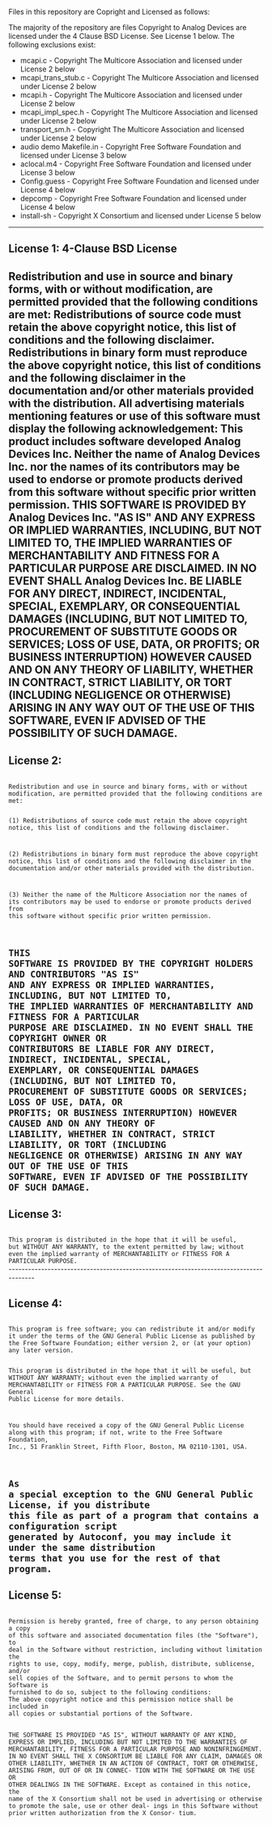 
Files in this repository are Copright and Licensed as follows:

The majority of the repository are files Copyright to Analog Devices are licensed under the 4 Clause BSD License. See License 1 below.
The following exclusions exist:
  * mcapi.c - Copyright The Multicore Association and licensed under License 2 below
  * mcapi_trans_stub.c - Copyright The Multicore Association and licensed under License 2 below
  * mcapi.h - Copyright The Multicore Association and licensed under License 2 below
  * mcapi_impl_spec.h - Copyright The Multicore Association and licensed under License 2 below
  * transport_sm.h - Copyright The Multicore Association and licensed under License 2 below
  * audio demo Makefile.in - Copyright Free Software Foundation and licensed under License 3 below
  * aclocal.m4 - Copyright Free Software Foundation and licensed under License 3 below
  * Config.guess - Copyright Free Software Foundation and licensed under License 4 below
  * depcomp - Copyright Free Software Foundation and licensed under License 4 below
  * install-sh - Copyright X Consortium  and licensed under License 5 below

--------------------------------------------------------------------------------------

## License 1: 4-Clause BSD License

Redistribution and use in source and binary forms, with or without modification, are permitted provided that the following conditions are met:
Redistributions of source code must retain the above copyright notice, this list of conditions and the following disclaimer.
Redistributions in binary form must reproduce the above copyright notice, this list of conditions and the following disclaimer in the documentation and/or other materials provided with the distribution.
All advertising materials mentioning features or use of this software must display the following acknowledgement: This product includes software developed Analog Devices Inc.
Neither the name of Analog Devices Inc. nor the names of its contributors may be used to endorse or promote products derived from this software without specific prior written permission. THIS SOFTWARE IS PROVIDED BY Analog Devices Inc. "AS IS" AND ANY EXPRESS OR IMPLIED WARRANTIES, INCLUDING, BUT NOT LIMITED TO, THE IMPLIED WARRANTIES OF MERCHANTABILITY AND FITNESS FOR A PARTICULAR PURPOSE ARE DISCLAIMED. IN NO EVENT SHALL Analog Devices Inc. BE LIABLE FOR ANY DIRECT, INDIRECT, INCIDENTAL, SPECIAL, EXEMPLARY, OR CONSEQUENTIAL DAMAGES (INCLUDING, BUT NOT LIMITED TO, PROCUREMENT OF SUBSTITUTE GOODS OR SERVICES; LOSS OF USE, DATA, OR PROFITS; OR BUSINESS INTERRUPTION) HOWEVER CAUSED AND ON ANY THEORY OF LIABILITY, WHETHER IN CONTRACT, STRICT LIABILITY, OR TORT (INCLUDING NEGLIGENCE OR OTHERWISE) ARISING IN ANY WAY OUT OF THE USE OF THIS SOFTWARE, EVEN IF ADVISED OF THE POSSIBILITY OF SUCH DAMAGE.
</code>
--------------------------------------------------------------------------------------

## License 2:
<code>
Redistribution and use in source and binary forms, with or without
modification, are permitted provided that the following conditions are
met:

(1) Redistributions of source code must retain the above copyright
notice, this list of conditions and the following disclaimer.
 
(2) Redistributions in binary form must reproduce the above copyright
notice, this list of conditions and the following disclaimer in the
documentation and/or other materials provided with the distribution. 

(3) Neither the name of the Multicore Association nor the names of its
contributors may be used to endorse or promote products derived from
this software without specific prior written permission. 

THIS SOFTWARE IS PROVIDED BY THE COPYRIGHT HOLDERS AND CONTRIBUTORS "AS
IS" AND ANY EXPRESS OR IMPLIED WARRANTIES, INCLUDING, BUT NOT LIMITED
TO, THE IMPLIED WARRANTIES OF MERCHANTABILITY AND FITNESS FOR A
PARTICULAR PURPOSE ARE DISCLAIMED. IN NO EVENT SHALL THE COPYRIGHT OWNER
OR CONTRIBUTORS BE LIABLE FOR ANY DIRECT, INDIRECT, INCIDENTAL, SPECIAL,
EXEMPLARY, OR CONSEQUENTIAL DAMAGES (INCLUDING, BUT NOT LIMITED TO,
PROCUREMENT OF SUBSTITUTE GOODS OR SERVICES; LOSS OF USE, DATA, OR
PROFITS; OR BUSINESS INTERRUPTION) HOWEVER CAUSED AND ON ANY THEORY OF
LIABILITY, WHETHER IN CONTRACT, STRICT LIABILITY, OR TORT (INCLUDING
NEGLIGENCE OR OTHERWISE) ARISING IN ANY WAY OUT OF THE USE OF THIS
SOFTWARE, EVEN IF ADVISED OF THE POSSIBILITY OF SUCH DAMAGE.
</code>
--------------------------------------------------------------------------------------

## License 3:
<code>
This program is distributed in the hope that it will be useful,
but WITHOUT ANY WARRANTY, to the extent permitted by law; without
even the implied warranty of MERCHANTABILITY or FITNESS FOR A
PARTICULAR PURPOSE.
</code>
--------------------------------------------------------------------------------------

## License 4:
<code>
This program is free software; you can redistribute it and/or modify
it under the terms of the GNU General Public License as published by
the Free Software Foundation; either version 2, or (at your option)
any later version.

This program is distributed in the hope that it will be useful,
but WITHOUT ANY WARRANTY; without even the implied warranty of
MERCHANTABILITY or FITNESS FOR A PARTICULAR PURPOSE.  See the
GNU General Public License for more details.

You should have received a copy of the GNU General Public License
along with this program; if not, write to the Free Software
Foundation, Inc., 51 Franklin Street, Fifth Floor, Boston, MA
02110-1301, USA.

As a special exception to the GNU General Public License, if you
distribute this file as part of a program that contains a
configuration script generated by Autoconf, you may include it under
the same distribution terms that you use for the rest of that program.
</code>
--------------------------------------------------------------------------------------

## License 5: 
<code>
Permission is hereby granted, free of charge, to any person obtaining a copy
of this software and associated documentation files (the "Software"), to
deal in the Software without restriction, including without limitation the
rights to use, copy, modify, merge, publish, distribute, sublicense, and/or
sell copies of the Software, and to permit persons to whom the Software is
furnished to do so, subject to the following conditions:
The above copyright notice and this permission notice shall be included in
all copies or substantial portions of the Software.

THE SOFTWARE IS PROVIDED "AS IS", WITHOUT WARRANTY OF ANY KIND, EXPRESS OR
IMPLIED, INCLUDING BUT NOT LIMITED TO THE WARRANTIES OF MERCHANTABILITY,
FITNESS FOR A PARTICULAR PURPOSE AND NONINFRINGEMENT.  IN NO EVENT SHALL THE
X CONSORTIUM BE LIABLE FOR ANY CLAIM, DAMAGES OR OTHER LIABILITY, WHETHER IN
AN ACTION OF CONTRACT, TORT OR OTHERWISE, ARISING FROM, OUT OF OR IN CONNEC-
TION WITH THE SOFTWARE OR THE USE OR OTHER DEALINGS IN THE SOFTWARE.
Except as contained in this notice, the name of the X Consortium shall not
be used in advertising or otherwise to promote the sale, use or other deal-
ings in this Software without prior written authorization from the X Consor-
tium.
</code>